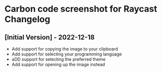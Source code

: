 # Carbon code screenshot for Raycast Changelog

## [Initial Version] - 2022-12-18
- Add support for copying the image to your clipboard
- Add support for selecting your programming language
- aDD support for selecting the preferred theme
- Add support for opening up the image instead

